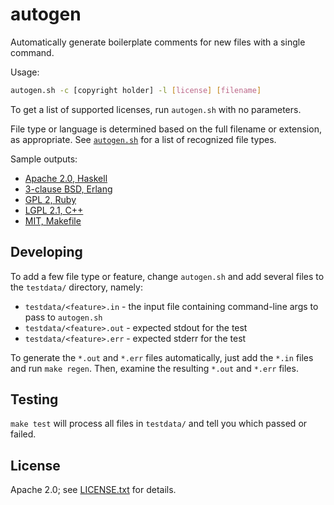 autogen
=======

Automatically generate boilerplate comments for new files with a single command.

Usage:

```bash
autogen.sh -c [copyright holder] -l [license] [filename]
```

To get a list of supported licenses, run `autogen.sh` with no parameters.

File type or language is determined based on the full filename or extension, as
appropriate. See [`autogen.sh`](autogen.sh) for a list of recognized file types.

Sample outputs:

* [Apache 2.0, Haskell](testdata/apache-acme-hs.out)
* [3-clause BSD, Erlang](testdata/bsd3-acme-erl.out)
* [GPL 2, Ruby](testdata/gpl2-acme-rb.out)
* [LGPL 2.1, C++](testdata/lgpl2.1-acme-cpp.out)
* [MIT, Makefile](testdata/mit-acme-makefile.out)

Developing
----------

To add a few file type or feature, change `autogen.sh` and add several files to
the `testdata/` directory, namely:

* `testdata/<feature>.in` - the input file containing command-line args to pass
  to `autogen.sh`
* `testdata/<feature>.out` - expected stdout for the test
* `testdata/<feature>.err` - expected stderr for the test

To generate the `*.out` and `*.err` files automatically, just add the `*.in`
files and run `make regen`. Then, examine the resulting `*.out` and `*.err`
files.

Testing
-------

`make test` will process all files in `testdata/` and tell you which
passed or failed.

License
-------

Apache 2.0; see [LICENSE.txt](LICENSE.txt) for details.
